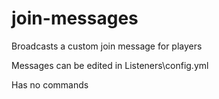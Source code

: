 # join-messages
Broadcasts a custom join message for players

Messages can be edited in Listeners\config.yml

Has no commands

